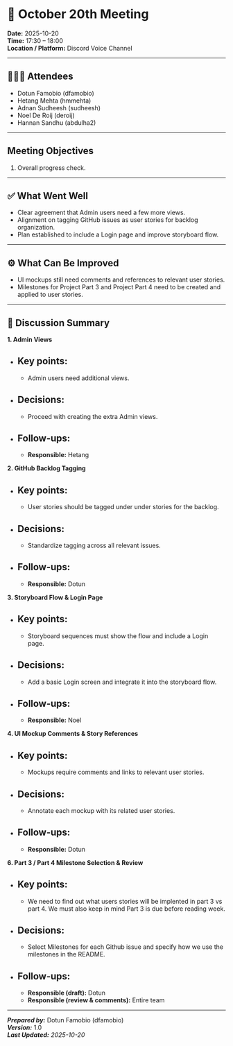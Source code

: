 # 📝 October 20th Meeting

**Date:** 2025-10-20  
**Time:** 17:30 – 18:00  
**Location / Platform:** Discord Voice Channel

---

## 🧑‍🤝‍🧑 Attendees

- Dotun Famobio (dfamobio)
- Hetang Mehta (hmmehta)
- Adnan Sudheesh (sudheesh)
- Noel De Roij (deroij)
- Hannan Sandhu (abdulha2)

---

## Meeting Objectives

1. Overall progress check.  
---

## ✅ What Went Well

- Clear agreement that Admin users need a few more views.  
- Alignment on tagging GitHub issues as user stories for backlog organization.  
- Plan established to include a Login page and improve storyboard flow.

---

## ⚙️ What Can Be Improved

- UI mockups still need comments and references to relevant user stories.  
- Milestones for Project Part 3 and Project Part 4 need to be created and applied to user stories.

---

## 💬 Discussion Summary

**1. Admin Views**  
- ## Key points:
  - Admin users need additional views.  
- ## Decisions:
  - Proceed with creating the extra Admin views.  
- ## Follow-ups:
  - **Responsible:** Hetang

**2. GitHub Backlog Tagging**  
- ## Key points:
  - User stories should be tagged under under stories for the backlog.  
- ## Decisions:
  - Standardize tagging across all relevant issues.  
- ## Follow-ups:
  - **Responsible:** Dotun

**3. Storyboard Flow & Login Page**  
- ## Key points:
  - Storyboard sequences must show the flow and include a Login page.  
- ## Decisions:
  - Add a basic Login screen and integrate it into the storyboard flow.  
- ## Follow-ups:
  - **Responsible:** Noel

**4. UI Mockup Comments & Story References**  
- ## Key points:
  - Mockups require comments and links to relevant user stories.  
- ## Decisions:
  - Annotate each mockup with its related user stories.  
- ## Follow-ups:
    - **Responsible:** Dotun

**6. Part 3 / Part 4 Milestone Selection & Review**  
- ## Key points:
  - We need to find out what users stories will be implented in part 3 vs part 4. We must also keep in mind Part 3 is due before reading week.
- ## Decisions:
  - Select Milestones for each Github issue and specify how we use the milestones in the README.
- ## Follow-ups:
  - **Responsible (draft):** Dotun  
  - **Responsible (review & comments):** Entire team 


---

_**Prepared by:**_ Dotun Famobio (dfamobio)  
_**Version:**_ 1.0  
_**Last Updated:** 2025-10-20_

